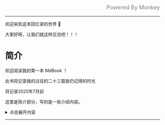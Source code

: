 <p style="text-align: right; font-size: 18px; color: gray;">
  Powered By Monkey
</p>

---



欢迎来到这本回忆录的世界 🎉  

大家好呀，让我们就这样交流吧！！！


# 简介

欢迎阅读我的第一本 MdBook ！

此书将记录我的过往的二十三载我仍记得的时光

将记录2025年7月前

这里是简介部分，写的是一些介绍内容。



<details>
<summary>点击展开内容</summary>

```js
console.log("这段代码可以折叠");
```
</details>



---

